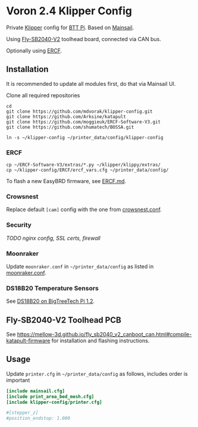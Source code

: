 # Voron 2.4 Klipper Config

Private [Klipper](https://www.klipper3d.org/) config for [BTT Pi](https://github.com/bigtreetech/CB1). 
Based on [Mainsail](https://github.com/mainsail-crew/mainsail-config#readme).

Using [Fly-SB2040-V2](https://mellow-3d.github.io/fly_sb2040_v2_general.html) toolhead board, connected via CAN bus.

Optionally using [ERCF](https://github.com/EtteGit/EnragedRabbitProject).

## Installation

It is recommended to update all modules first, do that via Mainsail UI.

Clone all required repositories

```shell
cd
git clone https://github.com/mdvorak/klipper-config.git
git clone https://github.com/Arksine/katapult
git clone https://github.com/moggieuk/ERCF-Software-V3.git
git clone https://github.com/shumatech/BOSSA.git

ln -s ~/klipper-config ~/printer_data/config/klipper-config
```

### ERCF

```shell
cp ~/ERCF-Software-V3/extras/*.py ~/klipper/klippy/extras/
cp ~/klipper-config/ERCF/ercf_vars.cfg ~/printer_data/config/
```

To flash a new EasyBRD firmware, see [ERCF.md](./ERCF.md).

### Crowsnest

Replace default `[cam]` config with the one from [crowsnest.conf](./crowsnest.conf).

### Security

_TODO nginx config, SSL certs, firewall_

### Moonraker

Update `moonraker.conf` in `~/printer_data/config` as listed in [moonraker.conf](./moonraker.conf).

### DS18B20 Temperature Sensors

See [DS18B20 on BigTreeTech Pi 1.2](https://gist.github.com/mdvorak/2fccca3fa9f76f5a2e11e567797c76d6).

## Fly-SB2040-V2 Toolhead PCB

See https://mellow-3d.github.io/fly_sb2040_v2_canboot_can.html#compile-katapult-firmware for installation and
flashing instructions.

## Usage

Update `printer.cfg` in `~/printer_data/config` as follows, includes order is important

```ini
[include mainsail.cfg]
[include print_area_bed_mesh.cfg]
[include klipper-config/printer.cfg]

#[stepper_z]
#position_endstop: 1.000
```
